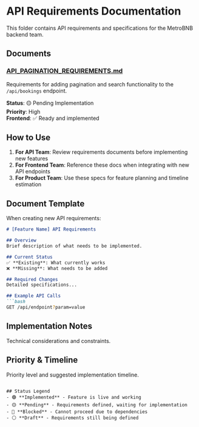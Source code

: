 # API Requirements Documentation

This folder contains API requirements and specifications for the MetroBNB backend team.

## Documents

### [API_PAGINATION_REQUIREMENTS.md](./API_PAGINATION_REQUIREMENTS.md)
Requirements for adding pagination and search functionality to the `/api/bookings` endpoint.

**Status**: 🟡 Pending Implementation  
**Priority**: High  
**Frontend**: ✅ Ready and implemented

## How to Use

1. **For API Team**: Review requirements documents before implementing new features
2. **For Frontend Team**: Reference these docs when integrating with new API endpoints
3. **For Product Team**: Use these specs for feature planning and timeline estimation

## Document Template

When creating new API requirements:

```markdown
# [Feature Name] API Requirements

## Overview
Brief description of what needs to be implemented.

## Current Status
✅ **Existing**: What currently works
❌ **Missing**: What needs to be added

## Required Changes
Detailed specifications...

## Example API Calls
```bash
GET /api/endpoint?param=value
```

## Implementation Notes
Technical considerations and constraints.

## Priority & Timeline
Priority level and suggested implementation timeline.
```

## Status Legend
- 🟢 **Implemented** - Feature is live and working
- 🟡 **Pending** - Requirements defined, waiting for implementation  
- 🔴 **Blocked** - Cannot proceed due to dependencies
- ⚪ **Draft** - Requirements still being defined